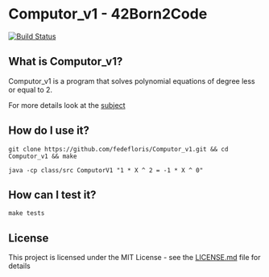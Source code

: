 # Computor_v1 - 42Born2Code
[![Build Status](https://travis-ci.com/fedefloris/Computor_v1.svg?token=dH8C3CpkpNBzxeKzZ8gb&branch=master)](https://travis-ci.com/fedefloris/Computor_v1)

## What is Computor_v1?
Computor_v1 is a program that solves polynomial equations of degree less or equal to 2.

For more details look at the [subject](subject.pdf)

## How do I use it?
```console
git clone https://github.com/fedefloris/Computor_v1.git && cd Computor_v1 && make
```
```console
java -cp class/src ComputorV1 "1 * X ^ 2 = -1 * X ^ 0"
```

## How can I test it?

```console
make tests
```

## License
This project is licensed under the MIT License - see the [LICENSE.md](LICENSE) file for details
